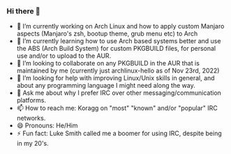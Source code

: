 ### Hi there 👋

- 🔭 I’m currently working on Arch Linux and how to apply custom Manjaro aspects (Manjaro's zsh, bootup theme, grub menu etc) to Arch
- 🌱 I’m currently learning how to use Arch based systems better and use the ABS (Arch Build System) for custom PKGBUILD files, for 
     personal use and/or to upload to the AUR.
- 👯 I’m looking to collaborate on any PKGBUILD in the AUR that is maintained by me (currently just archlinux-hello as of Nov 23rd, 2022)
- 🤔 I’m looking for help with improving Linux/Unix skills in general, and about any programming language I might need along the way.
- 💬 Ask me about why I prefer IRC over other messaging/communication platforms.
- 📫 How to reach me: Koragg on "most" "known" and/or "popular" IRC networks.
- 😄 Pronouns: He/Him
- ⚡ Fun fact: Luke Smith called me a boomer for using IRC, despite being in my 20's.

<!--
**KoraggKnightWolf/KoraggKnightWolf** is a ✨ _special_ ✨ repository because its `README.md` (this file) appears on your GitHub profile.

Here are some ideas to get you started:


-->
